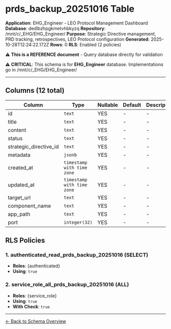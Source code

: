 # prds_backup_20251016 Table

**Application**: EHG_Engineer - LEO Protocol Management Dashboard
**Database**: dedlbzhpgkmetvhbkyzq
**Repository**: /mnt/c/_EHG/EHG_Engineer/
**Purpose**: Strategic Directive management, PRD tracking, retrospectives, LEO Protocol configuration
**Generated**: 2025-10-28T12:24:22.172Z
**Rows**: 0
**RLS**: Enabled (2 policies)

⚠️ **This is a REFERENCE document** - Query database directly for validation

⚠️ **CRITICAL**: This schema is for **EHG_Engineer** database. Implementations go in /mnt/c/_EHG/EHG_Engineer/

---

## Columns (12 total)

| Column | Type | Nullable | Default | Description |
|--------|------|----------|---------|-------------|
| id | `text` | YES | - | - |
| title | `text` | YES | - | - |
| content | `text` | YES | - | - |
| status | `text` | YES | - | - |
| strategic_directive_id | `text` | YES | - | - |
| metadata | `jsonb` | YES | - | - |
| created_at | `timestamp with time zone` | YES | - | - |
| updated_at | `timestamp with time zone` | YES | - | - |
| target_url | `text` | YES | - | - |
| component_name | `text` | YES | - | - |
| app_path | `text` | YES | - | - |
| port | `integer(32)` | YES | - | - |

## RLS Policies

### 1. authenticated_read_prds_backup_20251016 (SELECT)

- **Roles**: {authenticated}
- **Using**: `true`

### 2. service_role_all_prds_backup_20251016 (ALL)

- **Roles**: {service_role}
- **Using**: `true`
- **With Check**: `true`

---

[← Back to Schema Overview](../database-schema-overview.md)
